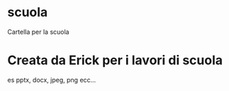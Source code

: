 # scuola
Cartella per la scuola

# Creata da Erick per i lavori di scuola
es pptx, docx, jpeg, png ecc...
